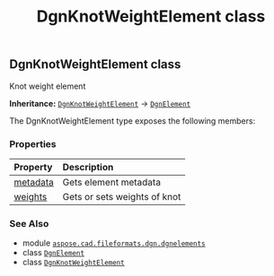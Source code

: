﻿---
title: DgnKnotWeightElement class
second_title: Aspose.CAD for Python via .NET API References
description: 
type: docs
weight: 160
url: /aspose.cad.fileformats.dgn.dgnelements/dgnknotweightelement/
is_root: false
---

## DgnKnotWeightElement class

Knot weight element



**Inheritance:** [`DgnKnotWeightElement`](/cad/python-net/aspose.cad.fileformats.dgn.dgnelements/dgnknotweightelement) → 
[`DgnElement`](/cad/python-net/aspose.cad.fileformats.dgn.dgnelements/dgnelement)



The DgnKnotWeightElement type exposes the following members:

### Properties
| Property | Description |
| :- | :- |
| [metadata](/cad/python-net/aspose.cad.fileformats.dgn.dgnelements/dgnknotweightelement/metadata) | Gets element metadata |
| [weights](/cad/python-net/aspose.cad.fileformats.dgn.dgnelements/dgnknotweightelement/weights) | Gets or sets weights of knot |



### See Also
* module [`aspose.cad.fileformats.dgn.dgnelements`](..)
* class [`DgnElement`](/cad/python-net/aspose.cad.fileformats.dgn.dgnelements/dgnelement)
* class [`DgnKnotWeightElement`](/cad/python-net/aspose.cad.fileformats.dgn.dgnelements/dgnknotweightelement)
